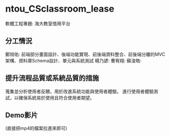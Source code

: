 # ntou_CSclassroom_lease
軟體工程專題: 海大教室借用平台

## 分工情況
鄭旭佑: 前端部分畫面設計、後端功能實現、前後端資料整合、前後端分離的MVC架構、資料庫Schema設計、單元與系統測試
楊乃諺: 
曹宥翔: 
蘇浚皓: 

## 提升流程品質或系統品質的措施
蒐集並分析使用者反饋，用於改進系統功能與使用者體驗。
進行使用者體驗測試，以確保系統易於使用且符合使用者期望。

## Demo影片
(直接把mp4的檔案拉進來即可)
